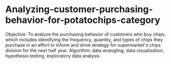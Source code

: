 # Analyzing-customer-purchasing-behavior-for-potatochips-category
Objective: To analyze the purchasing behavior of customers who buy chips, which includes identifying the frequency, quantity, and types of chips they purchase in an effort to inform and drive strategy for supermarket's chips division for the next half year.
Algorithm: data wrangling, data visualization, hypothesis testing, exploratory data analysis
